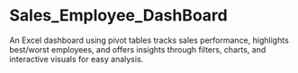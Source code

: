 # Sales_Employee_DashBoard
An Excel dashboard using pivot tables tracks sales performance, highlights best/worst employees, and offers insights through filters, charts, and interactive visuals for easy analysis.
